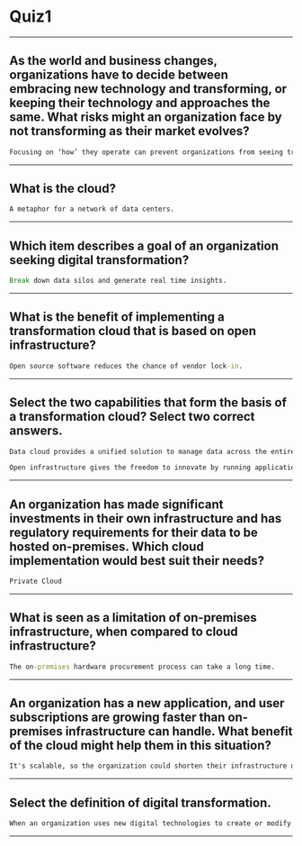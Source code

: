 # Quiz1 
____
## As the world and business changes, organizations have to decide between embracing new technology and transforming, or keeping their technology and approaches the same. What risks might an organization face by not transforming as their market evolves?
```cmd
Focusing on ‘how’ they operate can prevent organizations from seeing transformation opportunities.
```
____
## What is the cloud?
```cmd
A metaphor for a network of data centers.
```
____
## Which item describes a goal of an organization seeking digital transformation?
```cmd
Break down data silos and generate real time insights.
```
____
## What is the benefit of implementing a transformation cloud that is based on open infrastructure?
```cmd
Open source software reduces the chance of vendor lock-in.
```
____
## Select the two capabilities that form the basis of a transformation cloud? Select two correct answers.
```cmd
Data cloud provides a unified solution to manage data across the entire data lifecycle.
```
```cmd
Open infrastructure gives the freedom to innovate by running applications in the place that makes the most sense.
```
____
## An organization has made significant investments in their own infrastructure and has regulatory requirements for their data to be hosted on-premises. Which cloud implementation would best suit their needs?
```cmd
Private Cloud
```
____
## What is seen as a limitation of on-premises infrastructure, when compared to cloud infrastructure?
```cmd
The on-premises hardware procurement process can take a long time.
```
____
## An organization has a new application, and user subscriptions are growing faster than on-premises infrastructure can handle. What benefit of the cloud might help them in this situation?
```cmd
It's scalable, so the organization could shorten their infrastructure deployment time.
```
____
## Select the definition of digital transformation.
```cmd
When an organization uses new digital technologies to create or modify business processes, culture, and customer experiences.
```
____
